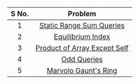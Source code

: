 | **S No.** | **Problem** |
| :-------: | :---------: |
|    1      | [Static Range Sum Queries](https://cses.fi/problemset/task/1646)   |
|    2      | [Equilibrium Index](https://www.codingninjas.com/studio/problems/equilibrium-index_893014)  |
|    3      | [Product of Array Except Self](https://leetcode.com/problems/product-of-array-except-self/)   |
|    4      | [Odd Queries](https://codeforces.com/contest/1807/problem/D)   |
|    5      | [Marvolo Gaunt's Ring](https://codeforces.com/problemset/problem/855/B)  |
